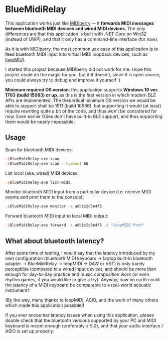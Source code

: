 # BlueMidiRelay

This application works just like [MIDIberry](http://newbodyfresher.linclip.com/) -- it **forwards MIDI messages between bluetooth MIDI devices and wired MIDI devices**. The only differences are that this application is built with .NET Core on Win32 (instead of UWP), and that it only has a command-line interface (for now).

As it is with MIDIberry, the most common use case of this application is to feed bluetooth MIDI input into virtual MIDI loopback devices, such as [loopMIDI](https://www.tobias-erichsen.de/software/loopmidi.html).

I started this project because MIDIberry did not work for me. Hope this project could do the magic for you, but if it doesn't, since it is open source, you could always try to debug and improve it yourself :)

**Minimum required OS version**: this application supports **Windows 10 ver. 1703 (build 15063) or up**, as this is the first version in which modern BLE APIs are implemented. The theoretical minimum OS version we would be able to support shall be 1511 (build 10586), but supporting it would (at least) require rewriting quite a bit of the code, and thus won't be considered for now. Even earlier OSes don't have built-in BLE support, and thus supporting them would be nearly impossible.

## Usage

Scan for bluetooth MIDI devices:

```sh
.\BlueMidiRelay.exe scan
.\BlueMidiRelay.exe scan --timeout 60
```

List local (aka. wired) MIDI devices:

```sh
.\BlueMidiRelay.exe list-midi
```

Monitor bluetooth MIDI input from a particular device (i.e. receive MIDI events and print them to the console):

```sh
.\BlueMidiRelay.exe monitor -a a0b1c2d3e4f5
```

Forward bluetooth MIDI input to local MIDI output:

```sh
.\BlueMidiRelay.exe forward -s a0b1c2d3e4f5 -d "loopMIDI Port"
```

## What about bluetooth latency?

After some time of testing, I would say that the latency introduced by my own configuration (bluetooth MIDI keyboard → laptop built-in bluetooth adapter → BlueMidiRelay → loopMIDI → DAW or VST) is only barely perceptible (compared to a wired input device), and should be more than enough for day-to-day practice and music composition work (or even rhythm games, if you would like to give a try). Anyway, how on earth could the latency of a MIDI keyboard be comparable to a real-world acoustic instrument?

(By the way, many thanks to loopMIDI, ASIO, and the work of many others which made this application possible!)

If you ever encounter latency issues when using this application, please double check that the bluetooth versions supported by your PC and MIDI keyboard is recent enough (preferably &geq; 5.0), and that your audio interface / ASIO is set up properly.
